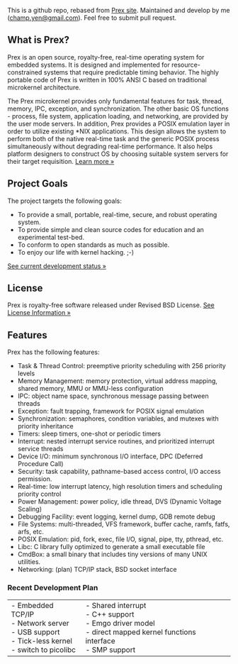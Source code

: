 This is a github repo, rebased from [Prex site](http://prex.sourceforge.net).
Maintained and develop by me (champ.yen@gmail.com).
Feel free to submit pull request.

## What is Prex?

Prex is an open source, royalty-free, real-time operating system for embedded systems. It is designed and implemented for resource-constrained systems that require predictable timing behavior. The highly portable code of Prex is written in 100% ANSI C based on traditional microkernel architecture.

The Prex microkernel provides only fundamental features for task, thread, memory, IPC, exception, and synchronization. The other basic OS functions - process, file system, application loading, and networking, are provided by the user mode servers. In addition, Prex provides a POSIX emulation layer in order to utilize existing *NIX applications. This design allows the system to perform both of the native real-time task and the generic POSIX process simultaneously without degrading real-time performance. It also helps platform designers to construct OS by choosing suitable system servers for their target requisition.
[Learn more »](doc/README.md)

## Project Goals

The project targets the following goals:

-   To provide a small, portable, real-time, secure, and robust operating system.
-   To provide simple and clean source codes for education and an experimental test-bed.
-   To conform to open standards as much as possible.
-   To enjoy our life with kernel hacking. ;-)

[See current development status »](doc/devel.md)

## License

Prex is royalty-free software released under Revised BSD License.
[See License Information »](doc/LICENSE)

## Features

Prex has the following features:  

-   Task & Thread Control: preemptive priority scheduling with 256 priority levels
-   Memory Management: memory protection, virtual address mapping, shared memory, MMU or MMU-less configuration
-   IPC: object name space, synchronous message passing between threads
-   Exception: fault trapping, framework for POSIX signal emulation
-   Synchronization: semaphores, condition variables, and mutexes with priority inheritance
-   Timers: sleep timers, one-shot or periodic timers
-   Interrupt: nested interrupt service routines, and prioritized interrupt service threads
-   Device I/O: minimum synchronous I/O interface, DPC (Deferred Procedure Call)
-   Security: task capability, pathname-based access control, I/O access permission.
-   Real-time: low interrupt latency, high resolution timers and scheduling priority control
-   Power Management: power policy, idle thread, DVS (Dynamic Voltage Scaling)
-   Debugging Facility: event logging, kernel dump, GDB remote debug
-   File Systems: multi-threaded, VFS framework, buffer cache, ramfs, fatfs, arfs, etc.
-   POSIX Emulation: pid, fork, exec, file I/O, signal, pipe, tty, pthread, etc.
-   Libc: C library fully optimized to generate a small executable file
-   CmdBox: a small binary that includes tiny versions of many UNIX utilities.
-   Networking: (plan) TCP/IP stack, BSD socket interface


### Recent Development Plan

|                                                              |      |
| ------------------------------------------------------------ | ---- |
| - Embedded TCP/IP<br>- Network server<br>- USB support<br>- Tick-less kernel<br>- switch to picolibc | - Shared interrupt<br>- C++ support<br>- Emgo driver model<br>- direct mapped kernel functions interface<br>- SMP support    |

